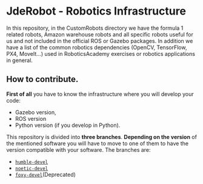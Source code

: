 # JdeRobot - Robotics Infrastructure

In this repository, in the CustomRobots directory we have the formula 1 related robots, Amazon warehouse robots and all specific robots useful for us and not included in the official ROS or Gazebo packages. In addition we have a list of the common robotics dependencies (OpenCV, TensorFlow, PX4, MoveIt...) used in RoboticsAcademy exercises or robotics applications in general.

## How to contribute.

**First of all** you have to know the infrastructure where you will develop your code: 

- Gazebo version,
- ROS version
- Python version (if you develop in Python).

This repository is divided into **three branches**. **Depending on the version** of the mentioned software you will have to move to one of them to have the version compatible with your software. The branches are:
- [`humble-devel`](https://github.com/JdeRobot/CustomRobots/tree/humble-devel)
- [`noetic-devel`](https://github.com/JdeRobot/CustomRobots/tree/noetic-devel)
- [`foxy-devel`](https://github.com/JdeRobot/CustomRobots/tree/foxy-devel)(Deprecated)
